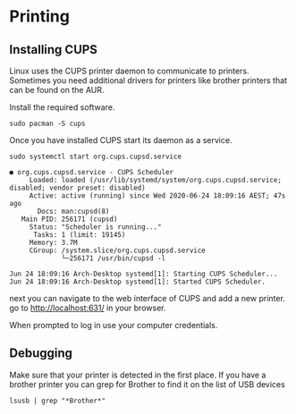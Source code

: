 # Printing

## Installing CUPS

Linux uses the CUPS printer daemon to communicate to printers. Sometimes you need additional drivers for printers like brother printers that can be found on the AUR.

Install the required software.

```non
sudo pacman -S cups
```

Once you have installed CUPS start its daemon as a service.

```none
sudo systemctl start org.cups.cupsd.service
```

```output
● org.cups.cupsd.service - CUPS Scheduler
     Loaded: loaded (/usr/lib/systemd/system/org.cups.cupsd.service; disabled; vendor preset: disabled)
     Active: active (running) since Wed 2020-06-24 18:09:16 AEST; 47s ago
       Docs: man:cupsd(8)
   Main PID: 256171 (cupsd)
     Status: "Scheduler is running..."
      Tasks: 1 (limit: 19145)
     Memory: 3.7M
     CGroup: /system.slice/org.cups.cupsd.service
             └─256171 /usr/bin/cupsd -l

Jun 24 18:09:16 Arch-Desktop systemd[1]: Starting CUPS Scheduler...
Jun 24 18:09:16 Arch-Desktop systemd[1]: Started CUPS Scheduler.
```

next you can navigate to the web interface of CUPS and add a new printer. go to [http://localhost:631/](http://localhost:631/) in your browser.

When prompted to log in use your computer credentials.

## Debugging

Make sure that your printer is detected in the first place. If you have a brother printer you can grep for Brother to find it on the list of USB devices

```none
lsusb | grep "*Brother*"
```
